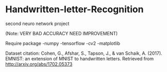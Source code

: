 # Handwritten-letter-Recognition
second neuro network project

(Note: VERY BAD ACCURACY NEED IMPROVEMENT)

Require package
-numpy
-tensorflow
-cv2
-matplotlib

Dataset citation:
Cohen, G., Afshar, S., Tapson, J., & van Schaik, A. (2017). EMNIST: an extension of MNIST to handwritten letters. Retrieved from http://arxiv.org/abs/1702.05373